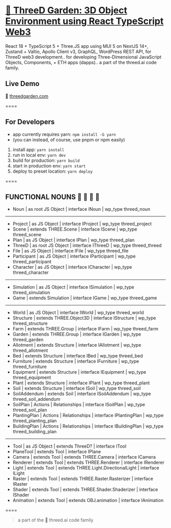 # [🥕 ThreeD Garden: 3D Object Environment using React TypeScript Web3](https://github.com/marty-mcgee/threed-garden/)

React 18 + TypeScript 5 + Three.JS app using MUI 5 on NextJS 14+, Zustand + Valtio, Apollo Client v3, GraphQL, WordPress REST API, for ThreeD web3 development.. for developing Three-Dimensional JavaScript Objects, Components, + ETH apps (dapps).. a part of the threed.ai code family.

## Live Demo

🌱 [threedgarden.com](https://threedgarden.com/)

====

## For Developers

- app currently requires yarn: `npm install -G yarn`
- (you can instead, of course, use pnpm or npm easily)

1. install app: `yarn install`
2. run in local env: `yarn dev`
3. build for production: `yarn build`
4. start in production env: `yarn start`
4. deploy to preset location: `yarn deploy`

====

## FUNCTIONAL NOUNS 🌱 🤖 🍅 🥕

- Noun | as root JS Object | interface INoun | wp_type threed_noun

---

- Project | as JS Object | interface IProject | wp_type threed_project
- Scene | extends THREE.Scene | interface IScene | wp_type threed_scene
- Plan | as JS Object | interface IPlan | wp_type threed_plan
- ThreeD | as root JS Object | interface IThreeD | wp_type threed_threed
- File | as JS Object | interface IFile | wp_type threed_file
- Participant | as JS Object | interface IParticipant | wp_type threed_participant
- Character | as JS Object | interface ICharacter | wp_type threed_character

---

- Simulation | as JS Object | interface ISimulation | wp_type threed_simulation
- Game | extends Simulation | interface IGame | wp_type threed_game

---

- World | as JS Object | interface IWorld | wp_type threed_world
- Structure | extends THREE.Object3D | interface IStructure | wp_type threed_structure
- Farm | extends THREE.Group | interface IFarm | wp_type threed_farm
- Garden | extends THREE.Group | interface IGarden | wp_type threed_garden
- Allotment | extends Structure | interface IAllotment | wp_type threed_allotment
- Bed | extends Structure | interface IBed | wp_type threed_bed
- Furniture | extends Structure | interface IFurniture | wp_type threed_furniture
- Equipment | extends Structure | interface IEquipment | wp_type threed_equipment
- Plant | extends Structure | interface IPlant | wp_type threed_plant
- Soil | extends Structure | interface ISoil | wp_type threed_soil
- SoilAddendum | extends Soil | interface ISoilAddendum | wp_type threed_soil_addendum
- SoilPlan | Actions | Relationships | interface ISoilPlan | wp_type threed_soil_plan
- PlantingPlan | Actions | Relationships | interface IPlantingPlan | wp_type threed_planting_plan
- BuildingPlan | Actions | Relationships | interface IBuildingPlan | wp_type threed_building_plan

---

- Tool | as JS Object | extends ThreeD? | interface ITool
- PlaneTool | extends Tool | interface IPlane
- Camera | extends Tool | extends THREE.Camera | interface ICamera
- Renderer | extends Tool | extends THREE.Renderer | interface IRenderer
- Light | extends Tool | extends THREE.Light.DirectionalLight | interface ILight
- Raster | extends Tool | extends THREE.Raster.Rasterizer | interface IRaster
- Shader | extends Tool | extends THREE.Shader.Shaderizer | interface IShader
- Animation | extends Tool | extends OBJ.animation | interface IAnimation

====

> a part of the 🌱 threed.ai code family
